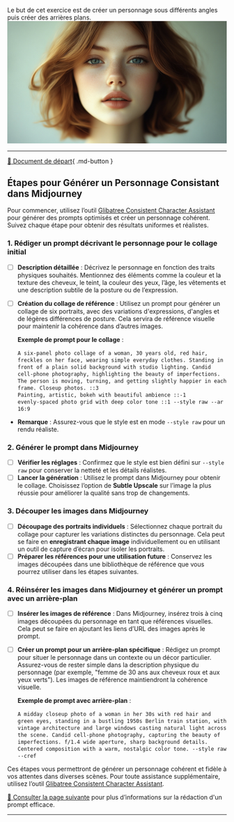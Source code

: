 <style>.md-footer{display:none;}</style>
Le but de cet exercice est de créer un personnage sous différents angles puis créer des arrières plans. 
<img src="../assets/image/02_rosie.png">
***

[📁 Document de départ](../assets/image/02_rosie.png){ .md-button }   <br>

## Étapes pour Générer un Personnage Consistant dans Midjourney

Pour commencer, utilisez l’outil [Glibatree Consistent Character Assistant](https://chatgpt.com/g/g-hfOosvOH7-glibatree-consistent-character-assistant) pour générer des prompts optimisés et créer un personnage cohérent. Suivez chaque étape pour obtenir des résultats uniformes et réalistes.

### 1. **Rédiger un prompt décrivant le personnage pour le collage initial**
   - [ ] **Description détaillée** : Décrivez le personnage en fonction des traits physiques souhaités. Mentionnez des éléments comme la couleur et la texture des cheveux, le teint, la couleur des yeux, l’âge, les vêtements et une description subtile de la posture ou de l’expression.
   - [ ] **Création du collage de référence** : Utilisez un prompt pour générer un collage de six portraits, avec des variations d'expressions, d'angles et de légères différences de posture. Cela servira de référence visuelle pour maintenir la cohérence dans d’autres images.

      **Exemple de prompt pour le collage** :
      ```Midjourney
      A six-panel photo collage of a woman, 30 years old, red hair, freckles on her face, wearing simple everyday clothes. Standing in front of a plain solid background with studio lighting. Candid cell-phone photography, highlighting the beauty of imperfections. The person is moving, turning, and getting slightly happier in each frame. Closeup photos. ::3 
      Painting, artistic, bokeh with beautiful ambience ::-1 
      evenly-spaced photo grid with deep color tone ::1 --style raw --ar 16:9
      ```
   - **Remarque** : Assurez-vous que le style est en mode `--style raw` pour un rendu réaliste.

### 2. **Générer le prompt dans Midjourney**
   - [ ] **Vérifier les réglages** : Confirmez que le style est bien défini sur `--style raw` pour conserver la netteté et les détails réalistes.
   - [ ] **Lancer la génération** : Utilisez le prompt dans Midjourney pour obtenir le collage. Choisissez l’option de **Subtle Upscale** sur l’image la plus réussie pour améliorer la qualité sans trop de changements.

### 3. **Découper les images dans Midjourney**
   - [ ] **Découpage des portraits individuels** : Sélectionnez chaque portrait du collage pour capturer les variations distinctes du personnage. Cela peut se faire en **enregistrant chaque image** individuellement ou en utilisant un outil de capture d’écran pour isoler les portraits.
   - [ ] **Préparer les références pour une utilisation future** : Conservez les images découpées dans une bibliothèque de référence que vous pourrez utiliser dans les étapes suivantes.

### 4. **Réinsérer les images dans Midjourney et générer un prompt avec un arrière-plan**
   - [ ] **Insérer les images de référence** : Dans Midjourney, insérez trois à cinq images découpées du personnage en tant que références visuelles. Cela peut se faire en ajoutant les liens d’URL des images après le prompt.
   - [ ] **Créer un prompt pour un arrière-plan spécifique** : Rédigez un prompt pour situer le personnage dans un contexte ou un décor particulier. Assurez-vous de rester simple dans la description physique du personnage (par exemple, "femme de 30 ans aux cheveux roux et aux yeux verts"). Les images de référence maintiendront la cohérence visuelle.

      **Exemple de prompt avec arrière-plan** :
      ```Midjourney
      A midday closeup photo of a woman in her 30s with red hair and green eyes, standing in a bustling 1950s Berlin train station, with vintage architecture and large windows casting natural light across the scene. Candid cell-phone photography, capturing the beauty of imperfections. f/1.4 wide aperture, sharp background details. Centered composition with a warm, nostalgic color tone. --style raw --cref
      ```

Ces étapes vous permettront de générer un personnage cohérent et fidèle à vos attentes dans diverses scènes. Pour toute assistance supplémentaire, utilisez l’outil [Glibatree Consistent Character Assistant](https://chatgpt.com/g/g-hfOosvOH7-glibatree-consistent-character-assistant).


[📖 Consulter la page suivante](../ai/prompt.md) pour plus d’informations sur la rédaction d'un prompt efficace.<br>
***



